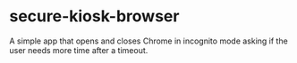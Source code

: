 # secure-kiosk-browser
A simple app that opens and closes Chrome in incognito mode asking if the user needs more time after a timeout.
